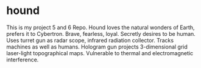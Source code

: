 # hound
This is my project 5 and 6 Repo. Hound loves the natural wonders of Earth, prefers it to Cybertron. Brave, fearless, loyal. Secretly desires to be human. Uses turret gun as radar scope, infrared radiation collector. Tracks machines as well as humans. Hologram gun projects 3-dimensional grid laser-light topographical maps. Vulnerable to thermal and electromagnetic interference.
